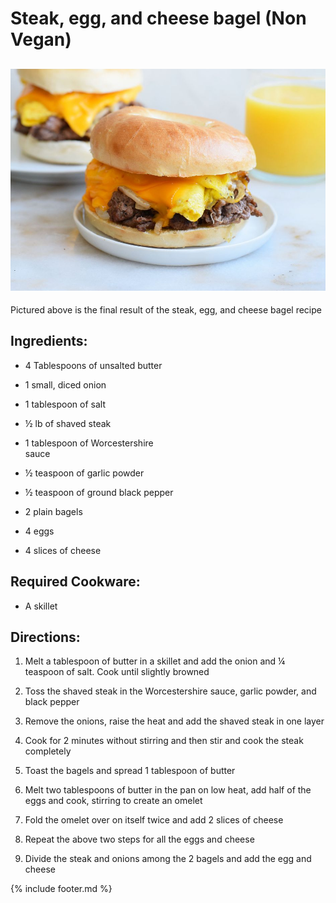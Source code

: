 # Steak, egg, and cheese bagel (Non Vegan)

## ![A cheeseburger on a plate Description automatically generated](images/media/image3.jpg)

Pictured above is the final result of the steak, egg, and cheese bagel
recipe

## Ingredients:

- 4 Tablespoons of unsalted butter       
                                                                      
 - 1 small, diced onion              
                                                                      
- 1 tablespoon of salt                                
                                                                     
- ½ lb of shaved steak                                       
                                                                    
- 1 tablespoon of Worcestershire                   
sauce   

-  ½ teaspoon of garlic powder  
   
-  ½ teaspoon of ground black pepper     

- 2 plain bagels                   

- 4 eggs    

- 4 slices of cheese 

## Required Cookware:

- A skillet

## Directions:

1.  Melt a tablespoon of butter in a skillet and add the onion and ¼
    teaspoon of salt. Cook until slightly browned

2.  Toss the shaved steak in the Worcestershire sauce, garlic powder,
    and black pepper

3.  Remove the onions, raise the heat and add the shaved steak in one
    layer

4.  Cook for 2 minutes without stirring and then stir and cook the steak
    completely

5.  Toast the bagels and spread 1 tablespoon of butter

6.  Melt two tablespoons of butter in the pan on low heat, add half of
    the eggs and cook, stirring to create an omelet

7.  Fold the omelet over on itself twice and add 2 slices of cheese

8.  Repeat the above two steps for all the eggs and cheese

9.  Divide the steak and onions among the 2 bagels and add the egg and
    cheese


{% include footer.md %}
